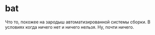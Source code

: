 # bat

Что то, похожее на зародыш автоматизированной системы сборки. В условиях когда ничего нет и ничего нельзя. Ну, почти ничего.
